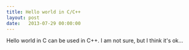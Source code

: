 ```yaml
---
title: Hello world in C/C++
layout: post
date:   2013-07-29 00:00:00
---
```

Hello world in C can be used in C++.
I am not sure, but I think it's ok...


